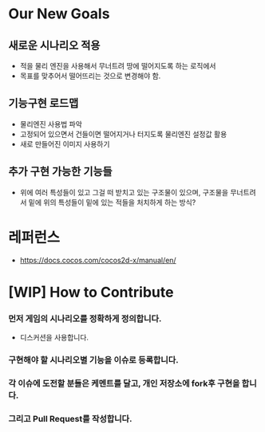 # Our New Goals
## 새로운 시나리오 적용
* 적을 물리 엔진을 사용해서 무너트려 땅에 떨어지도록 하는 로직에서
* 목표를 맞추어서 떨어뜨리는 것으로 변경해야 함.
## 기능구현 로드맵
* 물리엔진 사용법 파악
* 고정되어 있으면서 건들이면 떨어지거나 터지도록 물리엔진 설정값 활용
* 새로 만들어진 이미지 사용하기
## 추가 구현 가능한 기능들
* 위에 여러 특성들이 있고 그걸 떠 받치고 있는 구조물이 있으며, 구조물을 무너트려서 밑에 위의 특성들이 밑에 있는 적들을 처치하게 하는 방식?
  
# 레퍼런스
* https://docs.cocos.com/cocos2d-x/manual/en/


# [WIP] How to Contribute
### 먼저 게임의 시나리오를 정확하게 정의합니다. 
* 디스커션을 사용합니다. 
### 구현해야 할 시나리오별 기능을 이슈로 등록합니다. 
### 각 이슈에 도전할 분들은 케멘트를 달고, 개인 저장소에 fork후 구현을 합니다. 
### 그리고 Pull Request를 작성합니다. 

